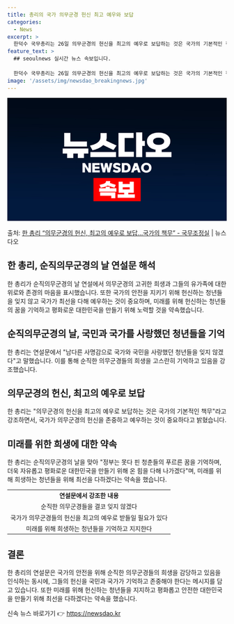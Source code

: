 ```yaml
---
title: 총리의 국가 의무군경 헌신 최고 예우와 보답
categories:
  - News
excerpt: >
  한덕수 국무총리는 26일 의무군경의 헌신을 최고의 예우로 보답하는 것은 국가의 기본적인 책무라고 강조했다. …
feature_text: >
  ## seoulnews 실시간 뉴스 속보입니다.

  한덕수 국무총리는 26일 의무군경의 헌신을 최고의 예우로 보답하는 것은 국가의 기본적인 책무라고 강조했다. …
image: '/assets/img/newsdao_breakingnews.jpg'
---
```


![뉴스다오 속보](/assets/img/newsdao_breakingnews.jpg)

<p>출처: <a href="https://newsdao.kr/3681" rel="dofollow">한 총리 “의무군경의 헌신, 최고의 예우로 보답…국가의 책무”  - 국무조정실</a> | 뉴스다오</p>

<h2 data-ke-size="size26">한 총리, 순직의무군경의 날 연설문 해석</h2>
<p data-ke-size="size16">한 총리가 순직의무군경의 날 연설에서 의무군경의 고귀한 희생과 그들의 유가족에 대한 위로와 존경의 마음을 표시했습니다. 또한 국가의 안전을 지키기 위해 헌신하는 청년들을 잊지 않고 국가가 최선을 다해 예우하는 것이 중요하며, 미래를 위해 헌신하는 청년들의 꿈을 기억하고 평화로운 대한민국을 만들기 위해 노력할 것을 약속했습니다. </p>

<h2 data-ke-size="size26">순직의무군경의 날, 국민과 국가를 사랑했던 청년들을 기억</h2>
<p data-ke-size="size16">한 총리는 연설문에서 "남다른 사명감으로 국가와 국민을 사랑했던 청년들을 잊지 않겠다"고 말했습니다. 이를 통해 순직한 의무군경들의 희생을 고스란히 기억하고 있음을 강조했습니다.</p>

<h2 data-ke-size="size26">의무군경의 헌신, 최고의 예우로 보답</h2>
<p data-ke-size="size16">한 총리는 "의무군경의 헌신을 최고의 예우로 보답하는 것은 국가의 기본적인 책무"라고 강조하면서, 국가가 의무군경의 헌신을 존중하고 예우하는 것이 중요하다고 밝혔습니다.</p>

<h2 data-ke-size="size26">미래를 위한 희생에 대한 약속</h2>
<p data-ke-size="size16">한 총리는 순직의무군경의 날을 맞아 "정부는 못다 핀 청춘들의 푸르른 꿈을 기억하며, 더욱 자유롭고 평화로운 대한민국을 만들기 위해 온 힘을 다해 나가겠다"며, 미래를 위해 희생하는 청년들을 위해 최선을 다하겠다는 약속을 했습니다.</p>

<table>
  <tr>
    <td style="text-align: center; height: 17px;"><b>연설문에서 강조한 내용</b></td>
  </tr>
  <tr>
    <td style="text-align: center; height: 17px;">순직한 의무군경들을 결코 잊지 않겠다</td>
  </tr>
  <tr>
    <td style="text-align: center; height: 17px;">국가가 의무군경들의 헌신을 최고의 예우로 받들일 필요가 있다</td>
  </tr>
  <tr>
    <td style="text-align: center; height: 17px;">미래를 위해 희생하는 청년들을 기억하고 지지한다</td>
  </tr>
</table>

<h2 data-ke-size="size26">결론</h2>
<p data-ke-size="size16">한 총리의 연설문은 국가의 안전을 위해 순직한 의무군경들의 희생을 감당하고 있음을 인식하는 동시에, 그들의 헌신을 국민과 국가가 기억하고 존중해야 한다는 메시지를 담고 있습니다. 또한 미래를 위해 헌신하는 청년들을 지지하고 평화롭고 안전한 대한민국을 만들기 위해 최선을 다하겠다는 약속을 했습니다.</p>
 

신속 뉴스 바로가기 👉 <a href="https://newsdao.kr" rel="dofollow">https://newsdao.kr</a>


